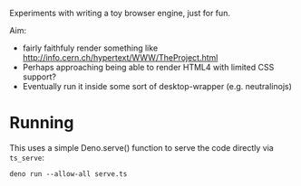 Experiments with writing a toy browser engine, just for fun.

Aim:
  - fairly faithfuly render something like http://info.cern.ch/hypertext/WWW/TheProject.html
  - Perhaps approaching being able to render HTML4 with limited CSS support?
  - Eventually run it inside some sort of desktop-wrapper (e.g. neutralinojs)

# Running

This uses a simple Deno.serve() function to serve the code directly via
`ts_serve`:

```
deno run --allow-all serve.ts
```